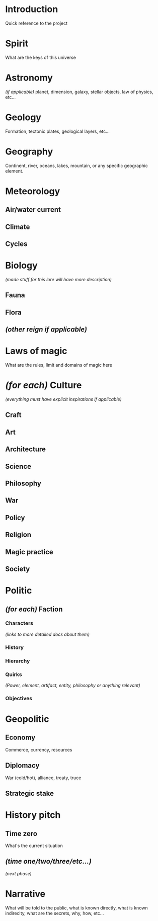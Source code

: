 # Introduction
Quick reference to the project
# Spirit
What are the keys of this universe
# Astronomy
*(if applicable)* planet, dimension, galaxy, stellar objects, law of physics, etc...
# Geology
Formation, tectonic plates, geological layers, etc...
# Geography
Continent, river, oceans, lakes, mountain, or any specific geographic element.
# Meteorology
## Air/water current
## Climate
## Cycles
# Biology
*(made stuff for this lore will have more description)*
## Fauna
## Flora
## *(other reign if applicable)*
# Laws of magic
What are the rules, limit and domains of magic here
# *(for each)* Culture
*(everything must have explicit inspirations if applicable)*
## Craft
## Art
## Architecture
## Science
## Philosophy
## War
## Policy
## Religion
## Magic practice
## Society
# Politic
## *(for each)* Faction
### Characters
*(links to more detailed docs about them)*
### History
### Hierarchy
### Quirks
*(Power, element, artifact, entity, philosophy or anything relevant)* 
### Objectives
# Geopolitic
## Economy
Commerce, currency, resources
## Diplomacy
War (cold/hot), alliance, treaty, truce
## Strategic stake
# History pitch
## Time zero
What's the current situation
## *(time one/two/three/etc...)*
*(next phase)*
# Narrative
What will be told to the public, what is known directly, what is known indireclty, what are the secrets, why, how, etc...
